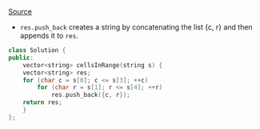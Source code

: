 [Source](https://leetcode.com/problems/cells-in-a-range-on-an-excel-sheet/solutions/3394861/c-and-c-very-easy-solution/)

 - ```res.push_back``` creates a string by concatenating the list {c, r} and then appends it to ```res```.

```C++ []
class Solution {
public:
    vector<string> cellsInRange(string s) {
    vector<string> res;
    for (char c = s[0]; c <= s[3]; ++c)
        for (char r = s[1]; r <= s[4]; ++r)
            res.push_back({c, r});
    return res;
    }     
};
```